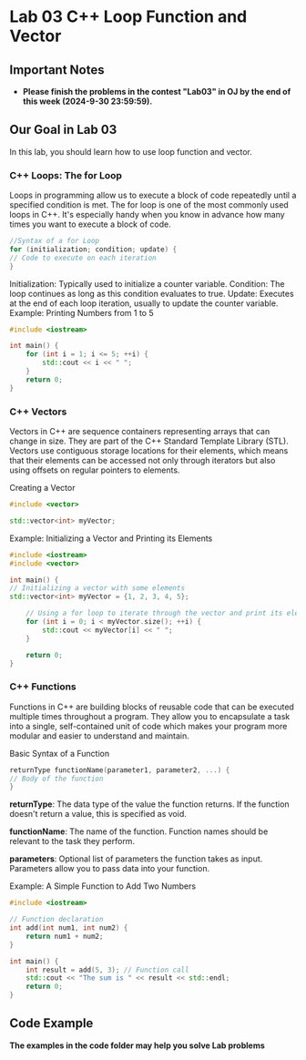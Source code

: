 # Lab 03 C++ Loop Function and Vector

## Important Notes
- **Please finish the problems in the contest "Lab03" in OJ by the end of this week (2024-9-30 23:59:59).**

## Our Goal in Lab 03
In this lab, you should learn how to use loop function and vector.


### C++ Loops: The for Loop
Loops in programming allow us to execute a block of code repeatedly until a specified condition is met. The for loop is one of the most commonly used loops in C++. It's especially handy when you know in advance how many times you want to execute a block of code.

```cpp
//Syntax of a for Loop
for (initialization; condition; update) {
// Code to execute on each iteration
}
```

Initialization: Typically used to initialize a counter variable.
Condition: The loop continues as long as this condition evaluates to true.
Update: Executes at the end of each loop iteration, usually to update the counter variable.
Example: Printing Numbers from 1 to 5

```cpp
#include <iostream>

int main() {
    for (int i = 1; i <= 5; ++i) {
        std::cout << i << " ";
    }
    return 0;
}

```


### C++ Vectors
Vectors in C++ are sequence containers representing arrays that can change in size. They are part of the C++ Standard Template Library (STL). Vectors use contiguous storage locations for their elements, which means that their elements can be accessed not only through iterators but also using offsets on regular pointers to elements.

Creating a Vector
```c++
#include <vector>

std::vector<int> myVector;
```

Example: Initializing a Vector and Printing its Elements
```c++
#include <iostream>
#include <vector>

int main() {
// Initializing a vector with some elements
std::vector<int> myVector = {1, 2, 3, 4, 5};

    // Using a for loop to iterate through the vector and print its elements
    for (int i = 0; i < myVector.size(); ++i) {
        std::cout << myVector[i] << " ";
    }

    return 0;
}
```

### C++ Functions
Functions in C++ are building blocks of reusable code that can be executed multiple times throughout a program. They allow you to encapsulate a task into a single, self-contained unit of code which makes your program more modular and easier to understand and maintain.

Basic Syntax of a Function
```c++
returnType functionName(parameter1, parameter2, ...) {
// Body of the function
}
```

**returnType**: The data type of the value the function returns. If the function doesn't return a value, this is specified as void.

**functionName**: The name of the function. Function names should be relevant to the task they perform.

**parameters**: Optional list of parameters the function takes as input. Parameters allow you to pass data into your function.

Example: A Simple Function to Add Two Numbers

```c++
#include <iostream>

// Function declaration
int add(int num1, int num2) {
    return num1 + num2;
}

int main() {
    int result = add(5, 3); // Function call
    std::cout << "The sum is " << result << std::endl;
    return 0;
}

```

## Code Example
**The examples in the code folder may help you solve Lab problems**